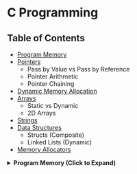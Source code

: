 # C Programming

## Table of Contents
- [Program Memory](#program-memory)
- [Pointers](#pointers)
  - Pass by Value vs Pass by Reference
  - Pointer Arithmetic
  - Pointer Chaining
- [Dynamic Memory Allocation](#dynamic-memory-allocation)
- [Arrays](#arrays)
  - Static vs Dynamic
  - 2D Arrays
- [Strings](#strings)
- [Data Structures](#data-structures)
  - Structs (Composite)
  - Linked Lists (Dynamic)
- [Memory Allocators](#memory-allocators)

<details>
<summary><strong> Program Memory (Click to Expand)</strong></summary>

<br>

<!-- INSERT INFO HERE -->

<details>

<details>
<summary><strong> Pointers (Click to Expand)</strong></summary>

<br>

<!-- INSERT INFO HERE -->

<details>

<details>
<summary><strong> Dynamic Memory Allocation (Click to Expand)</strong></summary>

<br>

Dynamic memory allocation grants flexibility to programs that:
- Do not know the size of arrays or other data structures until runtime (e.g. size depends on user input)
- Need to allow for a variety of input sizes (not just fixed capacity)
- Want to allocate exactly the memory needed, avoiding wasted space
- Need to grow or shrink memory usage during program execution, reallocating space as needed and freeing it when no longer used

### Characteristics of Dynamically Allocated Memory
- Dynamically allocated memory resides in the **heap** region of a program’s address space.
- When memory is allocated at runtime, the heap returns a **pointer** to the start of that memory block.
- Heap memory is **anonymous** — addresses are not tied to named variables.
  - For example, a local pointer on the stack can point to a block of memory in the heap.
- Heap memory must be **explicitly allocated and deallocated** by the programmer.
  - Failure to do so can result in **memory leaks**.
- Dynamic memory can be used to allocate [arrays](#arrays) as well:
  - The returned pointer is the **base address** of the array.
  - You can use the memory just like a statically declared array.
  - Functions receiving dynamically or statically allocated arrays treat them the same.
    - By convention, **pointer syntax** is preferred for dynamically allocated arrays.

---

## Heap Memory Management
C provides `malloc()` and `free()` as the interface to manage heap memory:

- The **heap manager** maintains a **free list** — a set of unallocated memory extents.
- Each **extent** represents a contiguous chunk of free memory with a start address and size.
- Initially, all heap memory is free.
- **Repeated calls** to `malloc()` and `free()` may lead to **fragmentation** of heap memory.
- The manager uses the free list to:
  - Track available memory regions
  - Locate suitable contiguous blocks to fulfill future `malloc()` requests

### Memory Metadata
- When you call `malloc()`, the heap manager also allocates a few bytes **before** the memory block to store **metadata**.
- This metadata includes information such as the **size** of the allocated block.
- This is why `free()` does **not** require the size of the memory — it retrieves it from the hidden header.

---

### 🔑 Key Functions
| Function     | Description                                      |
|--------------|--------------------------------------------------|
| `malloc()`   | Allocates a block of memory                      |
| `calloc()`   | Allocates and zero-initializes memory            |
| `realloc()`  | Resizes previously allocated memory              |
| `free()`     | Frees allocated memory                           |

> ⚠️ Always `free()` any memory allocated with `malloc()` or `calloc()` to prevent memory leaks.

</details>

<details>
<summary><strong> Arrays (Click to Expand)</strong></summary>

<br>

Arrays provide **contiguous storage** of elements of the **same data type**. They can be allocated either statically or dynamically depending on the needs of the program.

---

### Static Arrays
- **Statically declared arrays** are allocated:
  - On the **stack** if declared as local variables.
  - In the **data segment** if declared as global or static variables.
- Their **capacity must be known at compile time**.

---

### Dynamic Arrays
- Allocated on the **heap** at runtime using `malloc`, `calloc`, or `realloc`.
- Can be **resized** by allocating new memory and copying elements.
- Used when:
  - The array size is unknown at compile time.
  - You need to support **variable-length input**.
  - Memory usage needs to be more efficient.

---

### Arrays in Functions
- In C, when passing an array to a function, the array **decays** to a pointer.
  - Only the **base address** of the array is passed.
  - The parameter and argument both refer to the **same memory**.
- This means:
  - **Modifications** to the array in the function will affect the original array.
  - Semantics are identical to **pointer-based** parameter passing.

---

### 2D Arrays

#### Static 2D Arrays
- **Statically allocated 2D arrays** are stored in **row-major order**:
  - Each row is a 1D array stored **contiguously** in memory.
  - Rows are placed one after the other in memory.
- Passing a 2D array to a function works the same as with 1D arrays:
  - The parameter receives the **base address** of the matrix.
  - Indexing remains consistent and predictable.

#### Dynamic 2D Arrays
There are two common ways to dynamically allocate a 2D array:

---

#### 1. Single Block Allocation

- Allocate **one large contiguous block** of `N * M` elements.
- Use pointer arithmetic to map 2D indices to 1D memory:
  ```c
  arr[i * M + j]

  > ⚠️ Syntactically, this is no different than allocation for a 1D array which prevents the compiler from being able to differentiate between the two; this is what causes the need for indexing logic

**Advantages:**
- Memory and cache efficient.
- Entire matrix is stored contiguously.
- Fast access due to spatial locality.

**Disadvantages:**
- Less intuitive syntax.
- Requires manual indexing logic.

#### 2. Array of Row Pointers

- Allocate a 1D array of N pointers, where each pointer points to a 1D array of M values.
- This provides more programmer-friendly syntax, allowing for use of matrix-style notation (`arr[][]`).

**Advantages:**
- Natural, intuitive matrix syntax.
- Easier to work with in code and debugging.

**Disadvantages:**
- Only the elements within each row are contiguous.
    - Consecutive rows may not be adjacent in memory.
- Less efficient in memory usage and access time due to fragmentation.

---

### Summary

| Feature                  | Static Array   | Dynamic Array (1 Block)  | Dynamic Array (Row Pointers)  |
|--------------------------|----------------|--------------------------|-------------------------------|
| Memory Location          | Stack/Data     | Heap                     | Heap                          |
| Size Known at Compile?   | ✅ Yes         | ❌ No                   | ❌ No                         |
| Contiguous in Memory     | ✅ Yes         | ✅ Yes                  | ❌ Rows only                  |
| `arr[i][j]` Syntax       | ✅ Yes         | ❌ No                   | ✅ Yes                        |
| Memory Efficient         | ✅ Yes         | ✅ Yes                  | ❌ No (fragmentation)         |

<details>